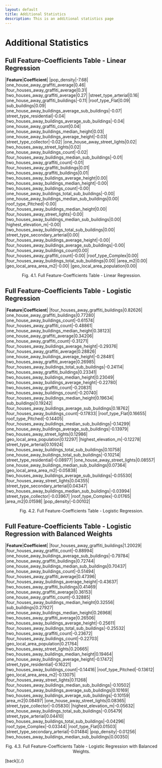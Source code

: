 ```yaml
---
layout: default
title: Additional Statistics
description: This is an additional statistics page
---
```


# Additional Statistics

## Full Feature-Coefficients Table - Linear Regression

|**Feature**|**Coefficient**|
|pop\_density|-7.68|
|one\_house\_away\_graffiti\_average|0.46|
|four\_houses\_away\_graffiti\_average|0.31|
|two\_houses\_away\_graffiti\_average|0.27|
|street\_type\_arterial|0.16|
|one\_house\_away\_graffiti\_buildings|-0.11|
|roof\_type\_Flat|0.09|
|sub\_buildings|0.09|
|one\_house\_away\_buildings\_average\_sub\_buildings|-0.07|
|street\_type\_residential|-0.04|
|two\_houses\_away\_buildings\_average\_sub\_buildings|-0.04|
|one\_house\_away\_graffiti\_count|0.04|
|one\_house\_away\_buildings\_median\_height|0.03|
|one\_house\_away\_buildings\_average\_height|-0.03|
|street\_type\_collector|-0.02|
|one\_house\_away\_street\_lights|0.02|
|two\_houses\_away\_street\_lights|0.02|
|one\_house\_away\_buildings\_count|-0.02|
|four\_houses\_away\_buildings\_median\_sub\_buildings|-0.01|
|two\_houses\_away\_graffiti\_count|-0.01|
|four\_houses\_away\_graffiti\_buildings|0.01|
|two\_houses\_away\_graffiti\_buildings|0.01|
|two\_houses\_away\_buildings\_average\_height|0.00|
|two\_houses\_away\_buildings\_median\_height|-0.00|
|two\_houses\_away\_buildings\_count|-0.00|
|one\_house\_away\_buildings\_total\_sub\_buildings|-0.00|
|one\_house\_away\_buildings\_median\_sub\_buildings|0.00|
|roof\_type\_Pitched|-0.00|
|four\_houses\_away\_buildings\_median\_height|0.00|
|four\_houses\_away\_street\_lights|-0.00|
|two\_houses\_away\_buildings\_median\_sub\_buildings|0.00|
|highest\_elevation\_m|-0.00|
|two\_houses\_away\_buildings\_total\_sub\_buildings|0.00|
|street\_type\_secondary\_arterial|0.00|
|four\_houses\_away\_buildings\_average\_height|-0.00|
|four\_houses\_away\_buildings\_average\_sub\_buildings|-0.00|
|four\_houses\_away\_buildings\_count|0.00|
|four\_houses\_away\_graffiti\_count|-0.00|
|roof\_type\_Complex|0.00|
|four\_houses\_away\_buildings\_total\_sub\_buildings|0.00|
|area\_m2|0.00|
|geo\_local\_area\_area\_m2|-0.00|
|geo\_local\_area\_population|0.00|

<p align="center">
    Fig. 4.1. Full Feature-Coefficients Table - Linear Regression.
</p>

## Full Feature-Coefficients Table - Logistic Regression

|**Feature**|**Coefficient**|
|four\_houses\_away\_graffiti\_buildings|0.82626|
|one\_house\_away\_graffiti\_buildings|0.77280|
|one\_house\_away\_buildings\_count|-0.61574|
|four\_houses\_away\_graffiti\_count|-0.48861|
|one\_house\_away\_buildings\_median\_height|0.38123|
|one\_house\_away\_graffiti\_average|0.34206|
|one\_house\_away\_graffiti\_count|-0.31271|
|four\_houses\_away\_buildings\_average\_height|-0.29376|
|four\_houses\_away\_graffiti\_average|0.28826|
|one\_house\_away\_buildings\_average\_height|-0.28481|
|two\_houses\_away\_graffiti\_average|0.26985|
|four\_houses\_away\_buildings\_total\_sub\_buildings|-0.24114|
|two\_houses\_away\_graffiti\_buildings|0.23341|
|two\_houses\_away\_buildings\_median\_height|0.23049|
|two\_houses\_away\_buildings\_average\_height|-0.22780|
|two\_houses\_away\_graffiti\_count|-0.20831|
|two\_houses\_away\_buildings\_count|-0.20740|
|four\_houses\_away\_buildings\_median\_height|0.19634|
|sub\_buildings|0.19242|
|four\_houses\_away\_buildings\_average\_sub\_buildings|0.18762|
|four\_houses\_away\_buildings\_count|-0.17833|
|roof\_type\_Flat|0.16655|
|roof\_type\_Pitched|-0.14405|
|four\_houses\_away\_buildings\_median\_sub\_buildings|-0.14299|
|one\_house\_away\_buildings\_average\_sub\_buildings|-0.13979|
|two\_houses\_away\_street\_lights|0.12986|
|geo\_local\_area\_population|0.12297|
|highest\_elevation\_m|-0.12278|
|street\_type\_arterial|0.10924|
|two\_houses\_away\_buildings\_total\_sub\_buildings|0.10758|
|one\_house\_away\_buildings\_total\_sub\_buildings|-0.10214|
|street\_type\_residential|-0.08977|
|one\_house\_away\_street\_lights|0.08557|
|one\_house\_away\_buildings\_median\_sub\_buildings|0.07364|
|geo\_local\_area\_area\_m2|-0.05838|
|two\_houses\_away\_buildings\_average\_sub\_buildings|-0.05530|
|four\_houses\_away\_street\_lights|0.04355|
|street\_type\_secondary\_arterial|0.04347|
|two\_houses\_away\_buildings\_median\_sub\_buildings|-0.03994|
|street\_type\_collector|-0.03967|
|roof\_type\_Complex|-0.01765|
|area\_m2|0.01598|
|pop\_density|-0.00102|

<p align="center">
    Fig. 4.2. Full Feature-Coefficients Table - Logistic Regression.
</p>

## Full Feature-Coefficients Table - Logistic Regression with Balanced Weights

|**Feature**|**Coefficient**|
|four\_houses\_away\_graffiti\_buildings|1.20029|
|four\_houses\_away\_graffiti\_count|-0.88994|
|one\_house\_away\_buildings\_average\_sub\_buildings|-0.79784|
|one\_house\_away\_graffiti\_buildings|0.72744|
|one\_house\_away\_buildings\_median\_sub\_buildings|0.70437|
|one\_house\_away\_buildings\_count|-0.51494|
|four\_houses\_away\_graffiti\_average|0.47396|
|four\_houses\_away\_buildings\_average\_height|-0.43637|
|two\_houses\_away\_graffiti\_buildings|0.41469|
|one\_house\_away\_graffiti\_average|0.36153|
|one\_house\_away\_graffiti\_count|-0.32885|
|four\_houses\_away\_buildings\_median\_height|0.32556|
|sub\_buildings|0.27927|
|one\_house\_away\_buildings\_median\_height|0.26968|
|two\_houses\_away\_graffiti\_average|0.26506|
|two\_houses\_away\_buildings\_average\_height|-0.25611|
|four\_houses\_away\_buildings\_total\_sub\_buildings|-0.25532|
|two\_houses\_away\_graffiti\_count|-0.23672|
|four\_houses\_away\_buildings\_count|-0.22703|
|geo\_local\_area\_population|0.21764|
|two\_houses\_away\_street\_lights|0.20665|
|two\_houses\_away\_buildings\_median\_height|0.19464|
|one\_house\_away\_buildings\_average\_height|-0.17472|
|street\_type\_residential|-0.16221|
|two\_houses\_away\_buildings\_count|-0.14416|
|roof\_type\_Pitched|-0.13612|
|geo\_local\_area\_area\_m2|-0.13075|
|four\_houses\_away\_street\_lights|0.11268|
|four\_houses\_away\_buildings\_median\_sub\_buildings|-0.10502|
|four\_houses\_away\_buildings\_average\_sub\_buildings|0.10169|
|two\_houses\_away\_buildings\_average\_sub\_buildings|-0.10159|
|area\_m2|0.08497|
|one\_house\_away\_street\_lights|0.08365|
|street\_type\_collector|-0.05830|
|highest\_elevation\_m|-0.05632|
|one\_house\_away\_buildings\_total\_sub\_buildings|-0.05479|
|street\_type\_arterial|0.04410|
|two\_houses\_away\_buildings\_total\_sub\_buildings|-0.04296|
|roof\_type\_Complex|-0.03344|
|roof\_type\_Flat|0.01503|
|street\_type\_secondary\_arterial|-0.01484|
|pop\_density|-0.01256|
|two\_houses\_away\_buildings\_median\_sub\_buildings|0.00350|

<p align="center">
    Fig. 4.3. Full Feature-Coefficients Table - Logistic Regression with Balanced Weights.
</p>
[back](./)
